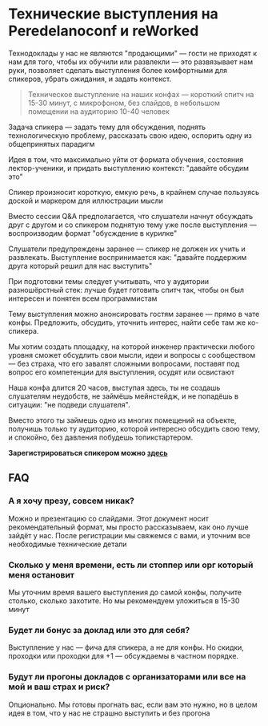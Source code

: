 # Технические выступления на **Peredelanoconf и reWorked**

Технодоклады у нас не являются "продающими" — гости не приходят к нам для того, чтобы их обучили или развлекли — это развязывает нам руки, позволяет сделать выступления более комфортными для спикеров, убрать ожидания, и задать контекст.

> Техническое выступление на наших конфах — короткий спитч на 15-30 минут, с микрофоном, без слайдов, в небольшом помещении на аудиторию 10-40 человек

Задача спикера — задать тему для обсуждения, поднять технологическую проблему, рассказать свою идею, оспорить одну из общепринятых парадигм

Идея в том, что максимально уйти от формата обучения, состояния лектор-ученики, и придать выступлению контекст: "давайте обсудим это"

Спикер произносит короткую, емкую речь, в крайнем случае пользуясь доской и маркером для иллюстрации мысли

Вместо сессии Q&A предполагается, что слушатели начнут обсуждать друг с другом и со спикером поднятую тему уже после выступления — воспроизводим формат "обусждение в курилке"

Слушатели предупреждены заранее — спикер не должен их учить и развлекать. Выступление воспринимается как: "давайте поддержим друга который решил для нас выступить"

При подготовки темы следует учитывать, что у аудитории разношёрстный стек: лучше будет готовить спитч так, чтобы он был интересен и понятен всем программистам

Тему выступления можно анонсировать гостям заранее — прямо в чате конфы. Предложить, обсудить, уточнить интерес, найти себе там же ко-спикера.

Мы хотим создать площадку, на которой инженер практически любого уровня сможет обсудлить свои мысли, идеи и вопросы с сообществом — без страха, что его завалят сложными вопросами, поставят под вопрос его компетенции для выступления, осудят или освистают

Наша конфа длится 20 часов, выступая здесь, ты не создашь слушателям неудобств, не займёшь мейнстейдж, и не попадёшь в ситуации: "не подведи слушателя".

Вместо этого ты займешь одно из многих помещений на объекте, получишь только ту аудиторию, которой интересно обсудить свою тему, и спокойно, без давления побудешь топикстартером.

**Зарегистрироваться спикером можно [здесь](https://airtable.com/appbRs7OEZzeCA0B0/pag7tkqqBmzAjtYo9/form)**

## FAQ

### А я хочу презу, совсем никак?

Можно и презентацию со слайдами. Этот документ носит рекомендательный формат, мы просто рассказываем, как оно лучше зайдёт у нас. После регистрации мы свяжемся с вами, и уточним все необходимые технические детали

### Сколько у меня времени, есть ли стоппер или орг который меня остановит

Мы уточним время вашего выступления до самой конфы, получите столько, сколько захотите. Но мы рекомендуем уложиться в 15-30 минут

### Будет ли бонус за доклад или это для себя?

Выступление у нас — фича для спикера, а не для конфы. Но скидки, проходки или проходки для +1 — обсуждаемы в частном порядке.

### Будут ли прогоны докладов с организаторами или все на мой и ваш страх и риск?

Опционально. Мы готовы прогнать вас, если вам это нужно, но в целом идея в том, что у нас не страшно выступить и без прогона
